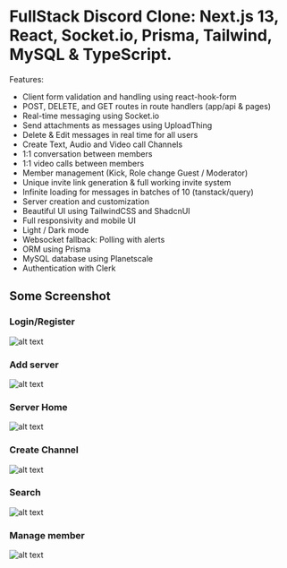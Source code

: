 # FullStack Discord Clone: Next.js 13, React, Socket.io, Prisma, Tailwind, MySQL & TypeScript.


Features:

- Client form validation and handling using react-hook-form
- POST, DELETE, and GET routes in route handlers (app/api & pages)
- Real-time messaging using Socket.io
- Send attachments as messages using UploadThing
- Delete & Edit messages in real time for all users
- Create Text, Audio and Video call Channels
- 1:1 conversation between members
- 1:1 video calls between members
- Member management (Kick, Role change Guest / Moderator)
- Unique invite link generation & full working invite system
- Infinite loading for messages in batches of 10 (tanstack/query)
- Server creation and customization
- Beautiful UI using TailwindCSS and ShadcnUI
- Full responsivity and mobile UI
- Light / Dark mode
- Websocket fallback: Polling with alerts
- ORM using Prisma
- MySQL database using Planetscale
- Authentication with Clerk

## Some Screenshot

### Login/Register
![alt text](https://utfs.io/f/8SIZ2sjFVWqv3zOwhlxqbFwvUBDZNduGSEOL8p9qn1y5iacj)

### Add server
![alt text](https://utfs.io/f/8SIZ2sjFVWqv509r8yu2Ho9K3gIhtaUXMEbzA0drOfvcLYsP)

### Server Home
![alt text](https://utfs.io/f/8SIZ2sjFVWqv509r8yu2Ho9K3gIhtaUXMEbzA0drOfvcLYsP)

### Create Channel
![alt text](https://utfs.io/f/8SIZ2sjFVWqv509r8yu2Ho9K3gIhtaUXMEbzA0drOfvcLYsP)

### Search
![alt text](https://utfs.io/f/8SIZ2sjFVWqv0QjlyM3i7azKhC8HGecfJxwWPXjsRTv6OAmI)

### Manage member
![alt text](https://utfs.io/f/8SIZ2sjFVWqvQXkgBpMYruy8X5T0dmP3nUCVtzOaiR9WosM2)